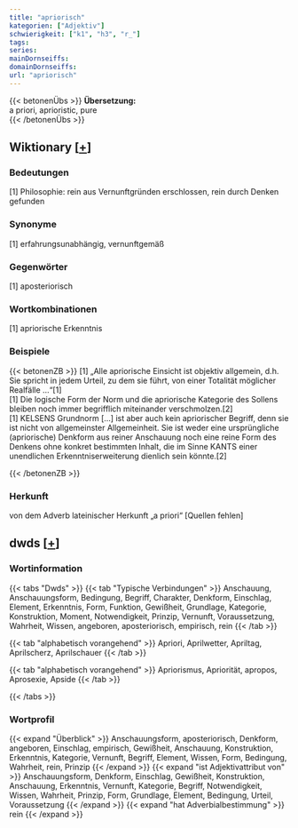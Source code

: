 ```yaml
---
title: "apriorisch"
kategorien: ["Adjektiv"]
schwierigkeit: ["k1", "h3", "r_"]
tags:
series:
mainDornseiffs:
domainDornseiffs:
url: "apriorisch"
---
```


{{< betonenÜbs >}}
**Übersetzung:**  
a priori, aprioristic, pure  
{{< /betonenÜbs >}}

## Wiktionary [[+](https://de.wiktionary.org/wiki/apriorisch)]

### Bedeutungen
[1] Philosophie: rein aus Vernunftgründen erschlossen, rein durch Denken gefunden  

### Synonyme
[1] erfahrungsunabhängig, vernunftgemäß  

### Gegenwörter
[1] aposteriorisch  

### Wortkombinationen
[1] apriorische Erkenntnis  

### Beispiele
{{< betonenZB >}}
[1] „Alle apriorische Einsicht ist objektiv allgemein, d.h. Sie spricht in jedem Urteil, zu dem sie führt, von einer Totalität möglicher Realfälle …“[1]  
[1] Die logische Form der Norm und die apriorische Kategorie des Sollens bleiben noch immer begrifflich miteinander verschmolzen.[2]  
[1] KELSENS Grundnorm […] ist aber auch kein apriorischer Begriff, denn sie ist nicht von allgemeinster Allgemeinheit. Sie ist weder eine ursprüngliche (apriorische) Denkform aus reiner Anschauung noch eine reine Form des Denkens ohne konkret bestimmten Inhalt, die im Sinne KANTS einer unendlichen Erkenntniserweiterung dienlich sein könnte.[2]  

{{< /betonenZB >}}
### Herkunft
von dem Adverb lateinischer Herkunft „a priori“ [Quellen fehlen]  



## dwds [[+](https://www.dwds.de/wb/apriorisch)]

### Wortinformation
{{< tabs "Dwds" >}}
{{< tab "Typische Verbindungen" >}}
Anschauung, Anschauungsform, Bedingung, Begriff, Charakter, Denkform, Einschlag, Element, Erkenntnis, Form, Funktion, Gewißheit, Grundlage, Kategorie, Konstruktion, Moment, Notwendigkeit, Prinzip, Vernunft, Voraussetzung, Wahrheit, Wissen, angeboren, aposteriorisch, empirisch, rein
{{< /tab >}}

{{< tab "alphabetisch vorangehend" >}}
Apriori, Aprilwetter, Apriltag, Aprilscherz, Aprilschauer
{{< /tab >}}

{{< tab "alphabetisch vorangehend" >}}
Apriorismus, Apriorität, apropos, Aprosexie, Apside
{{< /tab >}}

{{< /tabs >}}

### Wortprofil
{{< expand "Überblick" >}} Anschauungsform, aposteriorisch, Denkform, angeboren, Einschlag, empirisch, Gewißheit, Anschauung, Konstruktion, Erkenntnis, Kategorie, Vernunft, Begriff, Element, Wissen, Form, Bedingung, Wahrheit, rein, Prinzip {{< /expand >}}
{{< expand "ist Adjektivattribut von" >}} Anschauungsform, Denkform, Einschlag, Gewißheit, Konstruktion, Anschauung, Erkenntnis, Vernunft, Kategorie, Begriff, Notwendigkeit, Wissen, Wahrheit, Prinzip, Form, Grundlage, Element, Bedingung, Urteil, Voraussetzung {{< /expand >}}
{{< expand "hat Adverbialbestimmung" >}} rein {{< /expand >}}

